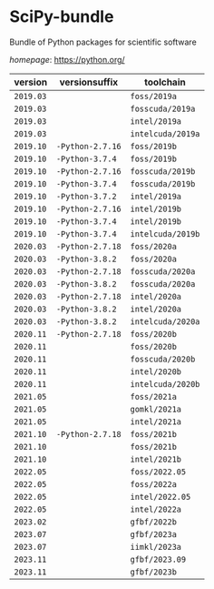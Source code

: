 # SciPy-bundle

Bundle of Python packages for scientific software

*homepage*: <https://python.org/>

version | versionsuffix | toolchain
--------|---------------|----------
``2019.03`` |  | ``foss/2019a``
``2019.03`` |  | ``fosscuda/2019a``
``2019.03`` |  | ``intel/2019a``
``2019.03`` |  | ``intelcuda/2019a``
``2019.10`` | ``-Python-2.7.16`` | ``foss/2019b``
``2019.10`` | ``-Python-3.7.4`` | ``foss/2019b``
``2019.10`` | ``-Python-2.7.16`` | ``fosscuda/2019b``
``2019.10`` | ``-Python-3.7.4`` | ``fosscuda/2019b``
``2019.10`` | ``-Python-3.7.2`` | ``intel/2019a``
``2019.10`` | ``-Python-2.7.16`` | ``intel/2019b``
``2019.10`` | ``-Python-3.7.4`` | ``intel/2019b``
``2019.10`` | ``-Python-3.7.4`` | ``intelcuda/2019b``
``2020.03`` | ``-Python-2.7.18`` | ``foss/2020a``
``2020.03`` | ``-Python-3.8.2`` | ``foss/2020a``
``2020.03`` | ``-Python-2.7.18`` | ``fosscuda/2020a``
``2020.03`` | ``-Python-3.8.2`` | ``fosscuda/2020a``
``2020.03`` | ``-Python-2.7.18`` | ``intel/2020a``
``2020.03`` | ``-Python-3.8.2`` | ``intel/2020a``
``2020.03`` | ``-Python-3.8.2`` | ``intelcuda/2020a``
``2020.11`` | ``-Python-2.7.18`` | ``foss/2020b``
``2020.11`` |  | ``foss/2020b``
``2020.11`` |  | ``fosscuda/2020b``
``2020.11`` |  | ``intel/2020b``
``2020.11`` |  | ``intelcuda/2020b``
``2021.05`` |  | ``foss/2021a``
``2021.05`` |  | ``gomkl/2021a``
``2021.05`` |  | ``intel/2021a``
``2021.10`` | ``-Python-2.7.18`` | ``foss/2021b``
``2021.10`` |  | ``foss/2021b``
``2021.10`` |  | ``intel/2021b``
``2022.05`` |  | ``foss/2022.05``
``2022.05`` |  | ``foss/2022a``
``2022.05`` |  | ``intel/2022.05``
``2022.05`` |  | ``intel/2022a``
``2023.02`` |  | ``gfbf/2022b``
``2023.07`` |  | ``gfbf/2023a``
``2023.07`` |  | ``iimkl/2023a``
``2023.11`` |  | ``gfbf/2023.09``
``2023.11`` |  | ``gfbf/2023b``
